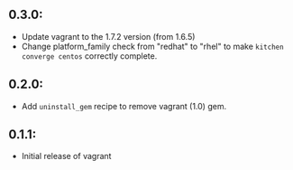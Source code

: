 ## 0.3.0:

* Update vagrant to the 1.7.2 version (from 1.6.5)
* Change platform_family check from "redhat" to "rhel"
  to make `kitchen converge centos` correctly complete.

## 0.2.0:

* Add `uninstall_gem` recipe to remove vagrant (1.0) gem.

## 0.1.1:

* Initial release of vagrant
